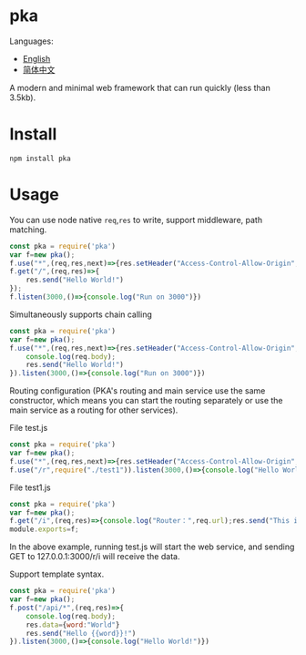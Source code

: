 # pka

Languages:
- [English](./)
- [简体中文](https://github.com/Sife-shuo/pkajs/blob/main/README_zh.md)


A modern and minimal web framework that can run quickly (less than 3.5kb).

# Install
```shell
npm install pka
```
# Usage
You can use node native `req`,`res` to write, support middleware, path matching.
```javascript
const pka = require('pka')
var f=new pka();
f.use("*",(req,res,next)=>{res.setHeader("Access-Control-Allow-Origin", "*")};
f.get("/",(req,res)=>{
    res.send("Hello World!")
});
f.listen(3000,()=>{console.log("Run on 3000")})
```
Simultaneously supports chain calling
```javascript
const pka = require('pka')
var f=new pka();
f.use("*",(req,res,next)=>{res.setHeader("Access-Control-Allow-Origin", "*");console.log(req.method,req.url);next()}).post("/api/*",(req,res)=>{
    console.log(req.body);
    res.send("Hello World!")
}).listen(3000,()=>{console.log("Run on 3000")})
```
Routing configuration (PKA's routing and main service use the same constructor, which means you can start the routing separately or use the main service as a routing for other services).

File test.js
```javascript
const pka = require('pka')
var f=new pka();
f.use("*",(req,res,next)=>{res.setHeader("Access-Control-Allow-Origin", "*");console.log(req.method,req.url);next()});
f.use("/r",require("./test1")).listen(3000,()=>{console.log("Hello World!")})
```
File test1.js
```javascript
const pka = require('pka')
var f=new pka();
f.get("/i",(req,res)=>{console.log("Router：",req.url);res.send("This is Router")});
module.exports=f;
```
In the above example, running test.js will start the web service, and sending GET to 127.0.0.1:3000/r/i will receive the data.

Support template syntax.
```javascript
const pka = require('pka')
var f=new pka();
f.post("/api/*",(req,res)=>{
    console.log(req.body);
    res.data={word:"World"}
    res.send("Hello {{word}}!")
}).listen(3000,()=>{console.log("Hello World!")})
```